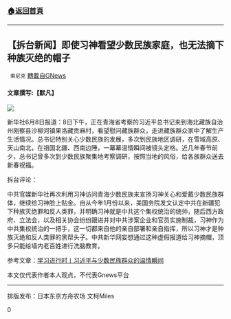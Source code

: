 ###  [:house:返回首頁](https://github.com/ourhimalayas/txt)
---

## 【拆台新闻】即使习神看望少数民族家庭，也无法摘下种族灭绝的帽子
` 索尼克` [轉載自GNews](https://gnews.org/zh-hans/1310004/)

#### 文章撰写:【默凡】

![]()![](https://gnews-media-offload.s3.amazonaws.com/wp-content/uploads/2021/06/09093302/1re1275440dfsaggre05_16231609841771n.jpg)

新华社6月8日报道：8日下午，正在青海省考察的习近平总书记来到海北藏族自治州刚察县沙柳河镇果洛藏贡麻村，看望慰问藏族群众，走进藏族群众家中了解生产生活情况。总书记特别关心少数民族的发展，多次到民族地区调研，在雪域高原、天山南北，在祖国北疆、西南边陲，一幕幕温情瞬间被镜头定格。近几年春节前夕，总书记曾多次到少数民族聚集地考察调研，按照当地的风俗，给各族群众送去新春祝福。

拆台评论：

中共官媒新华社再次利用习神访问青海少数民族来宣扬习神关心和爱戴少数民族群体，继续给习神脸上贴金。自从今年1月份以来，美国务院发文认定中共在新疆犯下种族灭绝罪和反人类罪，并明确习神就是中共这个集权统治的统帅，随后西方政府、立法会，以及相关协会纷纷跟进并对中共涉案企业和官员实施制裁，习神作为中共集权统治的一把手，这一切都来自他的亲自部署和亲自指挥，所以习神才是种族灭绝和反人类罪的黑帮头子。中共新华网妄想通过这种虚假报道给习神摘帽，顶多只能给墙内老百姓进行洗脑教育。

参考文章：[学习进行时丨习近平与少数民族群众的温情瞬间](http://www.xinhuanet.com/politics/xxjxs/2021-06/08/c_1127544005.htm)

本文仅代表作者本人观点，不代表Gnews平台

* * *

排版发布：日本东京方舟农场 文柯Miles

0
